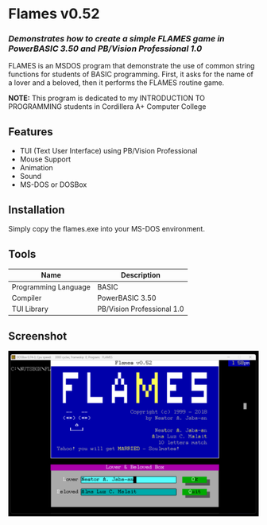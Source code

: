 # Flames v0.52
### _Demonstrates how to create a simple FLAMES game in PowerBASIC 3.50 and PB/Vision Professional 1.0_

FLAMES is an MSDOS program that demonstrate the use of common string functions for students of BASIC programming. First, it asks for the name of a lover and a beloved, then it performs the FLAMES routine game.

**NOTE:** This program is dedicated to my INTRODUCTION TO PROGRAMMING students in Cordillera A+ Computer College

## Features

- TUI (Text User Interface) using PB/Vision Professional
- Mouse Support
- Animation
- Sound
- MS-DOS or DOSBox

## Installation

Simply copy the flames.exe into your MS-DOS environment.

## Tools

| Name | Description |
| ------ | ------ |
| Programming Language | BASIC |
| Compiler | PowerBASIC 3.50 |
| TUI Library | PB/Vision Professional 1.0 |

## Screenshot
![FlAMES in action](https://github.com/nutsbox/flames/blob/master/Flames%20v0.52.png)
